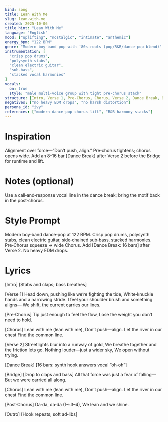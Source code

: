 ```yaml
---
kind: song
title: Lean With Me
slug: lean-with-me
created: 2025-10-06
title_hint: "Lean With Me"
language: "English"
mood: ["uplifting", "nostalgic", "intimate", "anthemic"]
energy_bpm: "122 BPM"
genre: "Modern boy‑band pop with ’80s roots (pop/R&B/dance‑pop blend)"
instrumentation: [
  "crisp pop drums",
  "polysynth stabs",
  "clean electric guitar",
  "sub‑bass",
  "stacked vocal harmonies"
]
vocals:
  on: true
  style: "male multi‑voice group with tight pre‑chorus stack"
structure: [Intro, Verse 1, Pre‑Chorus, Chorus, Verse 2, Dance Break, Bridge, Chorus, Post‑Chorus, Outro]
negatives: ["no heavy EDM drops", "no harsh distortion"]
persona_id: "ivy"
references: ["modern dance‑pop chorus lift", "R&B harmony stacks"]
---
```


# Inspiration
Alignment over force—“Don’t push, align.” Pre‑chorus tightens; chorus opens wide. Add an 8–16 bar [Dance Break] after Verse 2 before the Bridge for runtime and lift.

# Notes (optional)
Use a call‑and‑response vocal line in the dance break; bring the motif back in the post‑chorus.

# Style Prompt
Modern boy‑band dance‑pop at 122 BPM. Crisp pop drums, polysynth stabs, clean electric guitar, side‑chained sub‑bass, stacked harmonies. Pre‑Chorus squeeze → wide Chorus. Add [Dance Break: 16 bars] after Verse 2. No heavy EDM drops.

# Lyrics
[Intro]
[Stabs and claps; bass breathes]

[Verse 1]
Head down, pushing like we’re fighting the tide,
White‑knuckle hands and a narrowing stride.
I feel your shoulder brush and something aligns—
We shift, the current carries our lines.

[Pre‑Chorus]
Tip just enough to feel the flow,
Lose the weight you don’t need to hold.

[Chorus]
Lean with me (lean with me),
Don’t push—align.
Let the river in our chest
Find the common line.

[Verse 2]
Streetlights blur into a runway of gold,
We breathe together and the friction lets go.
Nothing louder—just a wider sky,
We open without trying.

[Dance Break]
[16 bars: synth hook answers vocal “oh‑oh”]

[Bridge]
[Drop to claps and bass]
All that force was just a fear of falling—
But we were carried all along.

[Chorus]
Lean with me (lean with me),
Don’t push—align.
Let the river in our chest
Find the common line.

[Post‑Chorus]
Da‑da, da‑da (1–♭3–4),
We lean and we shine.

[Outro]
[Hook repeats; soft ad‑libs]
